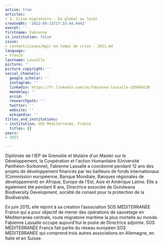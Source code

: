 ```yaml
---
active: true
articles:
- 3. Crise migratoire - Du global au local
createdAt: '2022-09-15T17:33:44.944Z'
exerpt: ''
firstname: Fabienne
is_institution: false
issue:
- content/issues/Agir en temps de crise - 2021.md
language:
- French
lastname: Lassalle
picture: ''
picture_copyright: ''
social_channels:
  google_scholar: ''
  instagram: ''
  linkedin: https://fr.linkedin.com/in/fabienne-lassalle-2b5684136
  mendeley: ''
  orcid: ''
  researchgate: ''
  twitter: ''
  website: ''
  wikipedia: ''
titles_and_institutions:
- institution: SOS Méditerranée, France
  titles: []
years:
- 2021

---
```

Diplômée de l'IEP de Grenoble et titulaire d'un Master sur le Développement, la Coopération et l'action Humanitaire (Université Panthéon-Sorbonne), Fabienne Lassalle a coordonné pendant 12 ans des projets de développement financés par les bailleurs de fonds internationaux (Commission européenne, Banque Mondiale, Banques régionales de développement) en Afrique, Europe de l'Est, Asie et Amérique Latine. Elle a également été pendant 8 ans, Directrice associée de Gondwana Biodiversity Development, société de conseil pour la protection de la Biodiversité.

En juin 2015, elle rejoint à sa création l’association SOS MÉDITERRANÉE France qui a pour objectif de mener des opérations de sauvetage en Méditerranée centrale, route migratoire maritime la plus mortelle au monde. Fabienne Lassalle occupe aujourd'hui le poste de Directrice adjointe. SOS MÉDITERRANÉE France fait partie du réseau européen SOS MÉDITERRANÉE qui comprend trois autres associations en Allemagne, en Italie et en Suisse.